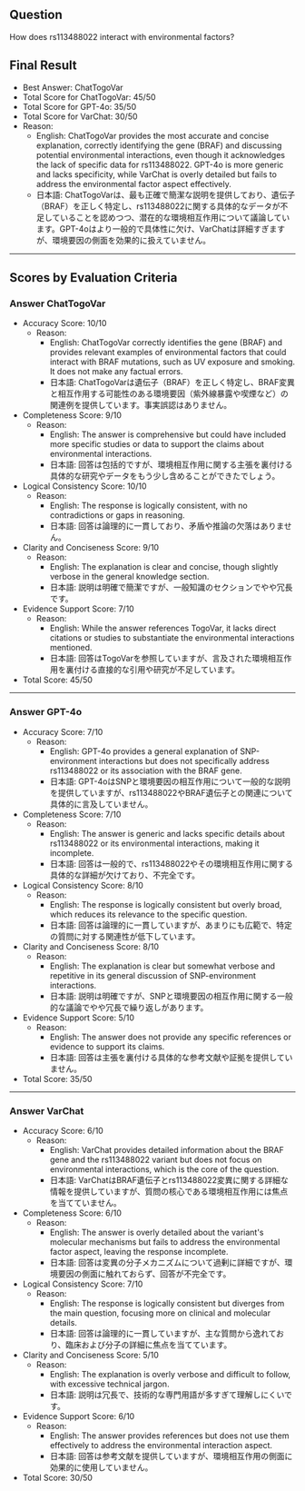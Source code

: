 ## Question

How does rs113488022 interact with environmental factors?

## Final Result

- Best Answer: ChatTogoVar
- Total Score for ChatTogoVar: 45/50
- Total Score for GPT-4o: 35/50
- Total Score for VarChat: 30/50
- Reason:
  - English: ChatTogoVar provides the most accurate and concise explanation, correctly identifying the gene (BRAF) and discussing potential environmental interactions, even though it acknowledges the lack of specific data for rs113488022. GPT-4o is more generic and lacks specificity, while VarChat is overly detailed but fails to address the environmental factor aspect effectively.
  - 日本語: ChatTogoVarは、最も正確で簡潔な説明を提供しており、遺伝子（BRAF）を正しく特定し、rs113488022に関する具体的なデータが不足していることを認めつつ、潜在的な環境相互作用について議論しています。GPT-4oはより一般的で具体性に欠け、VarChatは詳細すぎますが、環境要因の側面を効果的に扱えていません。

---

## Scores by Evaluation Criteria

### Answer ChatTogoVar
- Accuracy Score: 10/10
  - Reason: 
    - English: ChatTogoVar correctly identifies the gene (BRAF) and provides relevant examples of environmental factors that could interact with BRAF mutations, such as UV exposure and smoking. It does not make any factual errors.
    - 日本語: ChatTogoVarは遺伝子（BRAF）を正しく特定し、BRAF変異と相互作用する可能性のある環境要因（紫外線暴露や喫煙など）の関連例を提供しています。事実誤認はありません。
- Completeness Score: 9/10
  - Reason: 
    - English: The answer is comprehensive but could have included more specific studies or data to support the claims about environmental interactions.
    - 日本語: 回答は包括的ですが、環境相互作用に関する主張を裏付ける具体的な研究やデータをもう少し含めることができたでしょう。
- Logical Consistency Score: 10/10
  - Reason: 
    - English: The response is logically consistent, with no contradictions or gaps in reasoning.
    - 日本語: 回答は論理的に一貫しており、矛盾や推論の欠落はありません。
- Clarity and Conciseness Score: 9/10
  - Reason: 
    - English: The explanation is clear and concise, though slightly verbose in the general knowledge section.
    - 日本語: 説明は明確で簡潔ですが、一般知識のセクションでやや冗長です。
- Evidence Support Score: 7/10
  - Reason: 
    - English: While the answer references TogoVar, it lacks direct citations or studies to substantiate the environmental interactions mentioned.
    - 日本語: 回答はTogoVarを参照していますが、言及された環境相互作用を裏付ける直接的な引用や研究が不足しています。
- Total Score: 45/50

---

### Answer GPT-4o
- Accuracy Score: 7/10
  - Reason: 
    - English: GPT-4o provides a general explanation of SNP-environment interactions but does not specifically address rs113488022 or its association with the BRAF gene.
    - 日本語: GPT-4oはSNPと環境要因の相互作用について一般的な説明を提供していますが、rs113488022やBRAF遺伝子との関連について具体的に言及していません。
- Completeness Score: 7/10
  - Reason: 
    - English: The answer is generic and lacks specific details about rs113488022 or its environmental interactions, making it incomplete.
    - 日本語: 回答は一般的で、rs113488022やその環境相互作用に関する具体的な詳細が欠けており、不完全です。
- Logical Consistency Score: 8/10
  - Reason: 
    - English: The response is logically consistent but overly broad, which reduces its relevance to the specific question.
    - 日本語: 回答は論理的に一貫していますが、あまりにも広範で、特定の質問に対する関連性が低下しています。
- Clarity and Conciseness Score: 8/10
  - Reason: 
    - English: The explanation is clear but somewhat verbose and repetitive in its general discussion of SNP-environment interactions.
    - 日本語: 説明は明確ですが、SNPと環境要因の相互作用に関する一般的な議論でやや冗長で繰り返しがあります。
- Evidence Support Score: 5/10
  - Reason: 
    - English: The answer does not provide any specific references or evidence to support its claims.
    - 日本語: 回答は主張を裏付ける具体的な参考文献や証拠を提供していません。
- Total Score: 35/50

---

### Answer VarChat
- Accuracy Score: 6/10
  - Reason: 
    - English: VarChat provides detailed information about the BRAF gene and the rs113488022 variant but does not focus on environmental interactions, which is the core of the question.
    - 日本語: VarChatはBRAF遺伝子とrs113488022変異に関する詳細な情報を提供していますが、質問の核心である環境相互作用には焦点を当てていません。
- Completeness Score: 6/10
  - Reason: 
    - English: The answer is overly detailed about the variant's molecular mechanisms but fails to address the environmental factor aspect, leaving the response incomplete.
    - 日本語: 回答は変異の分子メカニズムについて過剰に詳細ですが、環境要因の側面に触れておらず、回答が不完全です。
- Logical Consistency Score: 7/10
  - Reason: 
    - English: The response is logically consistent but diverges from the main question, focusing more on clinical and molecular details.
    - 日本語: 回答は論理的に一貫していますが、主な質問から逸れており、臨床および分子の詳細に焦点を当てています。
- Clarity and Conciseness Score: 5/10
  - Reason: 
    - English: The explanation is overly verbose and difficult to follow, with excessive technical jargon.
    - 日本語: 説明は冗長で、技術的な専門用語が多すぎて理解しにくいです。
- Evidence Support Score: 6/10
  - Reason: 
    - English: The answer provides references but does not use them effectively to address the environmental interaction aspect.
    - 日本語: 回答は参考文献を提供していますが、環境相互作用の側面に効果的に使用していません。
- Total Score: 30/50